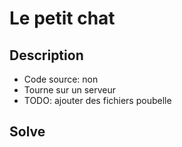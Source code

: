 # Le petit chat

## Description

- Code source: non
- Tourne sur un serveur
- TODO: ajouter des fichiers poubelle

## Solve